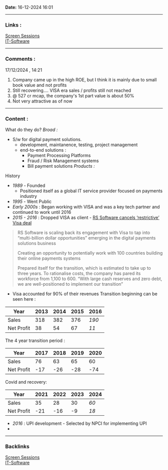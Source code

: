 
**Date:** 16-12-2024
16:01

---
### Links : 
[Screen Sessions](../Screen%20Sessions.md)  
[IT-Software](../Sectors/IT-Software.md)  

---
### Comments :

17/12/2024 , 14:21

1. Company came up in the high ROE, but I think it is mainly due to small book value and not profits
2. Still recovering.... VISA era sales / profits still not reached
3. @ 527 cr mcap, the company's 1st part value is about 50%
4. Not very attractive as of now
--- 
### Content : 

What do they do? 
*Broad :* 
* S/w for digital payment solutions.
	* development, maintanence, testing, project management 
	* end-to-end solutions : 
		* Payment Processing Platforms
		* Fraud / Risk Management systems
		* Bill payment solutions
*Products :* 

History 
* *1989* - Founded
	* Positioned itself as a global IT service provider focused on payments industry
* *1995* - Went Public 
* *Early 2000s* : Began working with VISA and was a key tech partner and continued to work until 2016
* *2015 - 2016* : Dropped VISA as client - [RS Software cancels ‘restrictive’ Visa deal](https://www.livemint.com/Companies/6FwzsXfqzb0BBrvHrUNzBK/RS-Software-cancels-restrictive-Visa-deal.html)

> 	 RS Software is scaling back its engagement with Visa to tap into “multi-billion dollar opportunities” emerging in the digital payments solutions business
> 	 
> 	 Creating an opportunity to potentially work with 100 countries building their online payments systems
> 	 
> 	Prepared itself for the transition, which is estimated to take up to three years. To rationalise costs, the company has pared its workforce from 1,100 to 600. “With large cash reserves and zero debt, we are well-positioned to implement our transition”

* Visa accounted for 90% of their revenues
Transition beginning can be seen here :

| Year       | 2013 | 2014 | 2015 | 2016  |
| ---------- | ---- | ---- | ---- | ----- |
| Sales      | 318  | 382  | 376  | *190* |
| Net Profit | 38   | 54   | 67   | *11*  |

The 4 year transition period : 

| Year       | 2017 | 2018 | 2019 | 2020 |
| ---------- | ---- | ---- | ---- | ---- |
| Sales      | 76   | 63   | 65   | 60   |
| Net Profit | -17  | -26  | -28  | -74  |

Covid and recovery: 

| Year       | 2021 | 2022 | 2023 | 2024 |
| ---------- | ---- | ---- | ---- | ---- |
| Sales      | 35   | 28   | 30   | *60* |
| Net Profit | -21  | -16  | -9   | *18* |
* *2016* : UPI development - Selected by NPCI for implementing UPI
* 



---
### Backlinks

[Screen Sessions](../Screen%20Sessions.md)  
[IT-Software](../Sectors/IT-Software.md)  